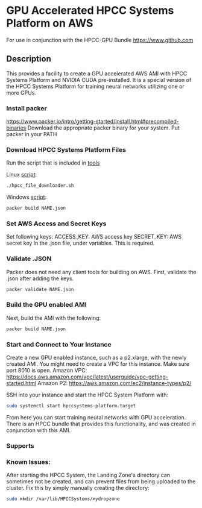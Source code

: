 # GPU Accelerated HPCC Systems Platform on AWS
For use in conjunction with the HPCC-GPU Bundle https://www.github.com

## Description
This provides a facility to create a GPU accelerated AWS AMI with HPCC Systems Platform and NVIDIA CUDA pre-installed.
It is a special version of the HPCC Systems Platform for training neural networks utilizing one or more GPUs.


### Install packer
https://www.packer.io/intro/getting-started/install.html#precompiled-binaries
Download the appropriate packer binary for your system.
Put packer in your PATH

### Download HPCC Systems Platform Files
Run the script that is included in [tools](/tools)

Linux [script](/tools/hpcc_file_downloader.sh):
```sh
./hpcc_file_downloader.sh
```

Windows [script](/tools/hpcc_file_downloader.sh):
```sh
packer build NAME.json
```

### Set AWS Access and Secret Keys
Set following keys:
ACCESS_KEY: AWS access key
SECRET_KEY: AWS secret key
In the .json file, under variables. This is required.

### Validate .JSON
Packer does not need any client tools for building on AWS. First, validate the .json after adding the keys.
```sh
packer validate NAME.json
```

### Build the GPU enabled AMI
Next, build the AMI with the following:
```sh
packer build NAME.json
```

### Start and Connect to Your Instance
Create a new GPU enabled instance, such as a p2.xlarge, with the newly created AMI. You might need to create a VPC for this instance. Make sure port 8010 is open.
Amazon VPC: https://docs.aws.amazon.com/vpc/latest/userguide/vpc-getting-started.html
Amazon P2: https://aws.amazon.com/ec2/instance-types/p2/

SSH into your instance and start the HPCC System Platform with:
```sh
sudo systemctl start hpccsystems-platform.target
```

From here you can start training neural networks with GPU acceleration. There is an HPCC bundle that provides this functionality, and was created in conjunction with this AMI.

### Supports


### Known Issues:
After starting the HPCC System, the Landing Zone's directory can sometimes not be created, and can prevent files from being uploaded to the cluster. Fix this by simply manually creating the directory:
```sh
sudo mkdir /var/lib/HPCCSystems/mydropzone
```
